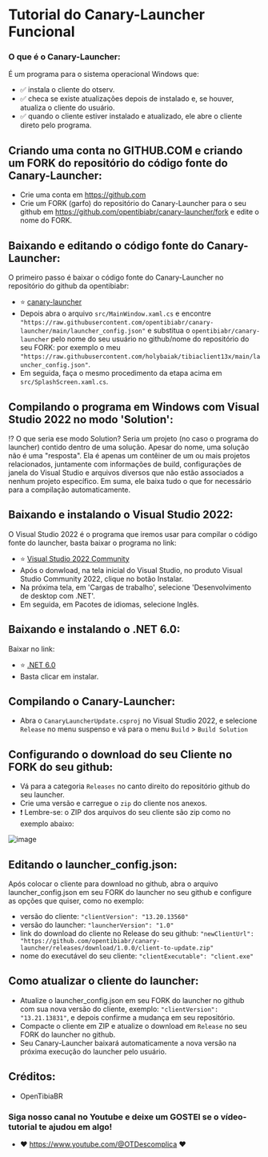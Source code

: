 # Tutorial do Canary-Launcher Funcional

### O que é o Canary-Launcher:
É um programa para o sistema operacional Windows que:
- ✅ instala o cliente do otserv.
- ✅ checa se existe atualizações depois de instalado e, se houver, atualiza o cliente do usuário.
- ✅ quando o cliente estiver instalado e atualizado, ele abre o cliente direto pelo programa.
 
## Criando uma conta no GITHUB.COM e criando um FORK do repositório do código fonte do Canary-Launcher:
- Crie uma conta em https://github.com
- Crie um FORK (garfo) do repositório do Canary-Launcher para o seu github em https://github.com/opentibiabr/canary-launcher/fork e edite o nome do FORK.

## Baixando e editando o código fonte do Canary-Launcher:
O primeiro passo é baixar o código fonte do Canary-Launcher no repositório do github da opentibiabr:
- :star: [canary-launcher](https://github.com/opentibiabr/canary-launcher/archive/refs/heads/main.zip)
- Depois abra o arquivo `src/MainWindow.xaml.cs` e encontre `"https://raw.githubusercontent.com/opentibiabr/canary-launcher/main/launcher_config.json"` e
substitua o `opentibiabr/canary-launcher` pelo nome do seu usuário no github/nome do repositório do seu FORK: por exemplo o meu `"https://raw.githubusercontent.com/holybaiak/tibiaclient13x/main/launcher_config.json"`.
- Em seguida, faça o mesmo procedimento da etapa acima em `src/SplashScreen.xaml.cs`.

## Compilando o programa em Windows com Visual Studio 2022 no modo 'Solution':
:interrobang: O que seria ese modo Solution? Seria um projeto (no caso o programa do launcher) contido dentro de uma solução. Apesar do nome, uma solução não é uma "resposta". Ela é apenas um contêiner de um ou mais projetos relacionados, juntamente com informações de build, configurações de janela do Visual Studio e arquivos diversos que não estão associados a nenhum projeto específico. Em suma, ele baixa tudo o que for necessário para a compilação automaticamente.

## Baixando e instalando o Visual Studio 2022:
O Visual Studio 2022 é o programa que iremos usar para compilar o código fonte do launcher, basta baixar o programa no link: 
- :star: [Visual Studio 2022 Community](https://visualstudio.microsoft.com/pt-br/thank-you-downloading-visual-studio/?sku=Community&rel=17)
- Após o donwload, na tela inicial do Visual Studio, no produto Visual Studio Community 2022, clique no botão Instalar.
- Na próxima tela, em 'Cargas de trabalho', selecione 'Desenvolvimento de desktop com .NET'.
- Em seguida, em Pacotes de idiomas, selecione Inglês.

## Baixando e instalando o .NET 6.0:
Baixar no link: 
- :star: [.NET 6.0](https://dotnet.microsoft.com/en-us/download/dotnet/6.0)
- Basta clicar em instalar.

## Compilando o Canary-Launcher:
- Abra o `CanaryLauncherUpdate.csproj` no Visual Studio 2022, e selecione `Release` no menu suspenso e vá para o menu `Build` > `Build Solution`

## Configurando o download do seu Cliente no FORK do seu github:
- Vá para a categoria `Releases` no canto direito do repositório github do seu launcher.
- Crie uma versão e carregue o `zip` do cliente nos anexos.
- :heavy_exclamation_mark: Lembre-se: o ZIP dos arquivos do seu cliente são zip como no exemplo abaixo: 

![image](https://github.com/OT-descomplica/tutoriais/assets/6209529/92c89f39-fefb-497a-a562-62589f31cbb9)

## Editando o launcher_config.json:
Após colocar o cliente para download no github, abra o arquivo launcher_config.json em seu FORK do launcher no seu github e configure as opções que quiser, como no exemplo:
- versão do cliente: `"clientVersion": "13.20.13560"`
- versão do launcher: `"launcherVersion": "1.0"`
- link do download do cliente no Release do seu github: `"newClientUrl": "https://github.com/opentibiabr/canary-launcher/releases/download/1.0.0/client-to-update.zip"`
- nome do executável do seu cliente: `"clientExecutable": "client.exe"`

## Como atualizar o cliente do launcher:
- Atualize o launcher_config.json em seu FORK do launcher no github com sua nova versão do cliente, exemplo: `"clientVersion": "13.21.13831"`, e depois confirme a mudança em seu repositório.
- Compacte o cliente em ZIP e atualize o download em `Release` no seu FORK do launcher no github.
- Seu Canary-Launcher baixará automaticamente a nova versão na próxima execução do launcher pelo usuário.

## Créditos:
- OpenTibiaBR

### Siga nosso canal no Youtube e deixe um GOSTEI se o vídeo-tutorial te ajudou em algo!
- :heart: https://www.youtube.com/@OTDescomplica :heart:
